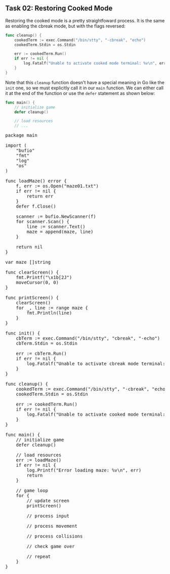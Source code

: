 ## Task 02: Restoring Cooked Mode

Restoring the cooked mode is a pretty straightfoward process. It is the same as enabling the cbreak mode, but with the flags reversed:

```go
func cleanup() {
    cookedTerm := exec.Command("/bin/stty", "-cbreak", "echo")
    cookedTerm.Stdin = os.Stdin

    err := cookedTerm.Run()
    if err != nil {
        log.Fatalf("Unable to activate cooked mode terminal: %v\n", err)
    }
}
```

Note that this `cleanup` function doesn't have a special meaning in Go like the `init` one, so we must explicitly call it in our `main` function. We can either call it at the end of the function or use the `defer` statement as shown below:

```go
func main() {
    // initialize game
    defer cleanup()

    // load resources
    // ...
```

<pre class="file" data-filename="/work/packgo/main.go" data-target="replace">
package main

import (
	"bufio"
	"fmt"
	"log"
	"os"
)

func loadMaze() error {
	f, err := os.Open("maze01.txt")
	if err != nil {
		return err
	}
	defer f.Close()

	scanner := bufio.NewScanner(f)
	for scanner.Scan() {
		line := scanner.Text()
		maze = append(maze, line)
	}

	return nil
}

var maze []string

func clearScreen() {
	fmt.Printf("\x1b[2J")
	moveCursor(0, 0)
}

func printScreen() {
	clearScreen()
	for _, line := range maze {
		fmt.Println(line)
	}
}

func init() {
	cbTerm := exec.Command("/bin/stty", "cbreak", "-echo")
	cbTerm.Stdin = os.Stdin

	err := cbTerm.Run()
	if err != nil {
		log.Fatalf("Unable to activate cbreak mode terminal: %v\n", err)
	}
}

func cleanup() {
	cookedTerm := exec.Command("/bin/stty", "-cbreak", "echo")
	cookedTerm.Stdin = os.Stdin

	err := cookedTerm.Run()
	if err != nil {
		log.Fatalf("Unable to activate cooked mode terminal: %v\n", err)
	}
}

func main() {
	// initialize game
	defer cleanup()

	// load resources
	err := loadMaze()
	if err != nil {
		log.Printf("Error loading maze: %v\n", err)
		return
	}

	// game loop
	for {
		// update screen
		printScreen()

		// process input

		// process movement

		// process collisions

		// check game over

		// repeat
	}
}
</pre>

